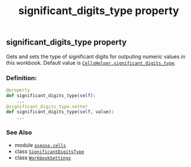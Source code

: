 ﻿---
title: significant_digits_type property
second_title: Aspose.Cells for Python via .NET API References
description: 
type: docs
weight: 530
url: /aspose.cells/workbooksettings/significant_digits_type/
is_root: false
---

## significant_digits_type property


Gets and sets the type of significant digits for outputing numeric
values in this workbook. Default value is [`CellsHelper.significant_digits_type`](/cells/python-net/aspose.cells/cellshelper#significant_digits_type).
### Definition:
```python
@property
def significant_digits_type(self):
    ...
@significant_digits_type.setter
def significant_digits_type(self, value):
    ...
```

### See Also
* module [`aspose.cells`](../../)
* class [`SignificantDigitsType`](/cells/python-net/aspose.cells/significantdigitstype)
* class [`WorkbookSettings`](/cells/python-net/aspose.cells/workbooksettings)
